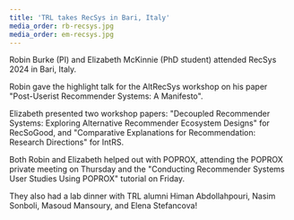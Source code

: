 ```yaml
---
title: 'TRL takes RecSys in Bari, Italy'
media_order: rb-recsys.jpg
media_order: em-recsys.jpg
---
```


Robin Burke (PI) and Elizabeth McKinnie (PhD student) attended RecSys 2024 in Bari, Italy. 

Robin gave the highlight talk for the AltRecSys workshop on his paper "Post-Userist Recommender Systems: A Manifesto".

Elizabeth presented two workshop papers: "Decoupled Recommender Systems: Exploring Alternative Recommender Ecosystem Designs" for RecSoGood, and "Comparative Explanations for Recommendation: Research Directions" for IntRS.

Both Robin and Elizabeth helped out with POPROX, attending the POPROX private meeting on Thursday and the "Conducting Recommender Systems User Studies Using POPROX" tutorial on Friday.

They also had a lab dinner with TRL alumni Himan Abdollahpouri, Nasim Sonboli, Masoud Mansoury, and Elena Stefancova!








